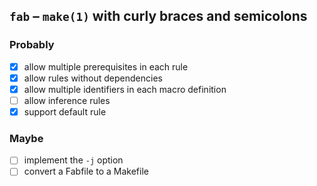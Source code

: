 ## `fab` – `make(1)` with curly braces and semicolons

### Probably
- [x] allow multiple prerequisites in each rule
- [x] allow rules without dependencies
- [x] allow multiple identifiers in each macro definition
- [ ] allow inference rules
- [x] support default rule

### Maybe
- [ ] implement the `-j` option
- [ ] convert a Fabfile to a Makefile
